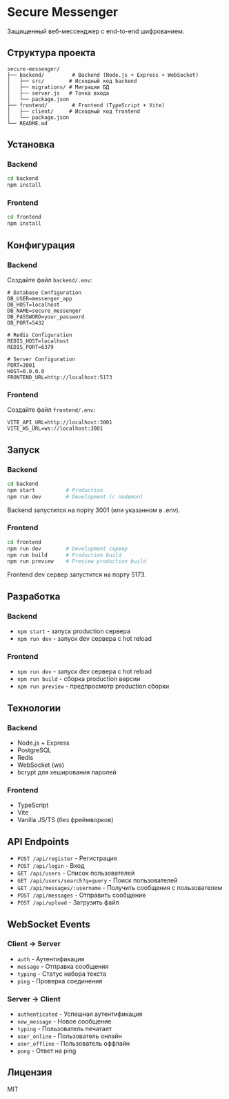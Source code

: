 # Secure Messenger

Защищенный веб-мессенджер с end-to-end шифрованием.

## Структура проекта

```
secure-messenger/
├── backend/         # Backend (Node.js + Express + WebSocket)
│   ├── src/        # Исходный код backend
│   ├── migrations/ # Миграции БД
│   ├── server.js   # Точка входа
│   └── package.json
├── frontend/        # Frontend (TypeScript + Vite)
│   ├── client/     # Исходный код frontend
│   └── package.json
└── README.md
```

## Установка

### Backend

```bash
cd backend
npm install
```

### Frontend

```bash
cd frontend
npm install
```

## Конфигурация

### Backend

Создайте файл `backend/.env`:

```env
# Database Configuration
DB_USER=messenger_app
DB_HOST=localhost
DB_NAME=secure_messenger
DB_PASSWORD=your_password
DB_PORT=5432

# Redis Configuration
REDIS_HOST=localhost
REDIS_PORT=6379

# Server Configuration
PORT=3001
HOST=0.0.0.0
FRONTEND_URL=http://localhost:5173
```

### Frontend

Создайте файл `frontend/.env`:

```env
VITE_API_URL=http://localhost:3001
VITE_WS_URL=ws://localhost:3001
```

## Запуск

### Backend

```bash
cd backend
npm start          # Production
npm run dev        # Development (с nodemon)
```

Backend запустится на порту 3001 (или указанном в .env).

### Frontend

```bash
cd frontend
npm run dev        # Development сервер
npm run build      # Production build
npm run preview    # Preview production build
```

Frontend dev сервер запустится на порту 5173.

## Разработка

### Backend

- `npm start` - запуск production сервера
- `npm run dev` - запуск dev сервера с hot reload

### Frontend

- `npm run dev` - запуск dev сервера с hot reload
- `npm run build` - сборка production версии
- `npm run preview` - предпросмотр production сборки

## Технологии

### Backend
- Node.js + Express
- PostgreSQL
- Redis
- WebSocket (ws)
- bcrypt для хеширования паролей

### Frontend
- TypeScript
- Vite
- Vanilla JS/TS (без фреймворков)

## API Endpoints

- `POST /api/register` - Регистрация
- `POST /api/login` - Вход
- `GET /api/users` - Список пользователей
- `GET /api/users/search?q=query` - Поиск пользователей
- `GET /api/messages/:username` - Получить сообщения с пользователем
- `POST /api/messages` - Отправить сообщение
- `POST /api/upload` - Загрузить файл

## WebSocket Events

### Client → Server
- `auth` - Аутентификация
- `message` - Отправка сообщения
- `typing` - Статус набора текста
- `ping` - Проверка соединения

### Server → Client
- `authenticated` - Успешная аутентификация
- `new_message` - Новое сообщение
- `typing` - Пользователь печатает
- `user_online` - Пользователь онлайн
- `user_offline` - Пользователь оффлайн
- `pong` - Ответ на ping

## Лицензия

MIT
